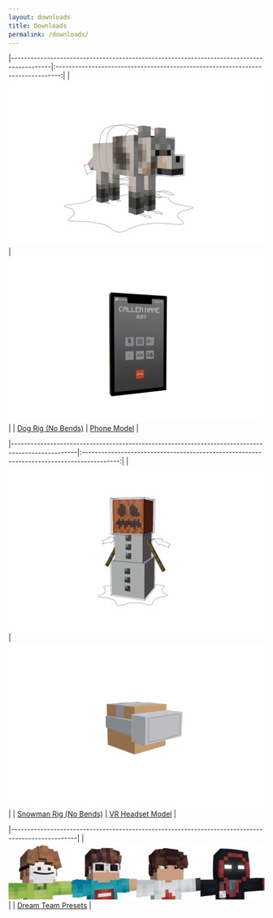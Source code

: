 ```yaml
---
layout: downloads
title: Downloads
permalink: /downloads/
---
```


|------------------------------------------------------------------------------------------|:-------------------------------------------------------------------------------:|
| <img src="/assets/images/for-downloads/Dog Rig.png">                                     | <img src="/assets/images/for-downloads/Phone.png">                              |
| <a href="https://cdn.blueanimates.com/blender/rigs/Dog Rig.blend">Dog Rig (No Bends)</a> | <a href="https://cdn.blueanimates.com/blender/rigs/Phone.blend">Phone Model</a> |

|--------------------------------------------------------------------------------------------------|:-----------------------------------------------------------------------------------------:|
| <img src="/assets/images/for-downloads/Snowman Rig.png">                                         | <img src="/assets/images/for-downloads/VR Headset.png">                                   |
| <a href="https://cdn.blueanimates.com/blender/rigs/Snowman Rig.blend">Snowman Rig (No Bends)</a> | <a href="https://cdn.blueanimates.com/blender/rigs/VR Headset.blend">VR Headset Model</a> |

|--------------------------------------------------------------------------------------------------|
| <img src="/assets/images/for-downloads/Dream Presets.png">                                       |
| <a href="https://cdn.blueanimates.com/blender/rigs/DreamTeamPack.zip">Dream Team Presets</a>     |